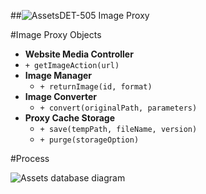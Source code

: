 ##![Assets](https://raw.github.com/massiveart/sulu-docs/master/system-requirements/images/assets.png)DET-505 Image Proxy

#Image Proxy Objects

 - **Website Media Controller**
  - `+ getImageAction(url)`
 - **Image Manager**
   - `+ returnImage(id, format)`
 - **Image Converter**
   - `+ convert(originalPath, parameters)`
 - **Proxy Cache Storage**
   - `+ save(tempPath, fileName, version)`
   - `+ purge(storageOption)`


#Process

![Assets database diagram](https://raw.github.com/massiveart/sulu-docs/master/detail-specification/images/diagrams/ImageProxy.png)
